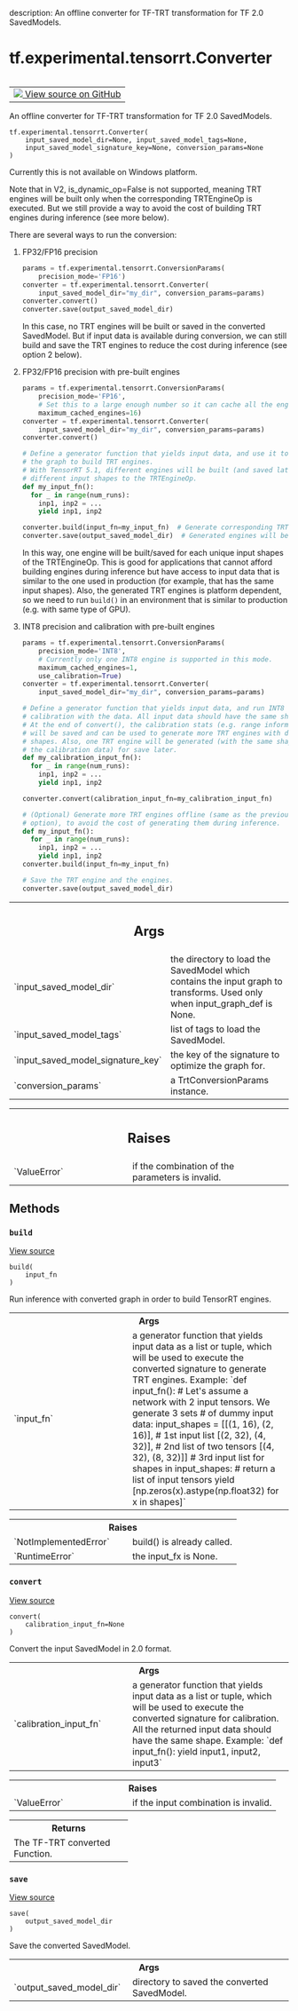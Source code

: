 description: An offline converter for TF-TRT transformation for TF 2.0 SavedModels.

<div itemscope itemtype="http://developers.google.com/ReferenceObject">
<meta itemprop="name" content="tf.experimental.tensorrt.Converter" />
<meta itemprop="path" content="Stable" />
<meta itemprop="property" content="__init__"/>
<meta itemprop="property" content="build"/>
<meta itemprop="property" content="convert"/>
<meta itemprop="property" content="save"/>
</div>

# tf.experimental.tensorrt.Converter

<!-- Insert buttons and diff -->

<table class="tfo-notebook-buttons tfo-api nocontent" align="left">
<td>
  <a target="_blank" href="https://github.com/tensorflow/tensorflow/blob/r2.2/tensorflow/python/compiler/tensorrt/trt_convert.py#L880-L1266">
    <img src="https://www.tensorflow.org/images/GitHub-Mark-32px.png" />
    View source on GitHub
  </a>
</td>
</table>



An offline converter for TF-TRT transformation for TF 2.0 SavedModels.

<pre class="devsite-click-to-copy prettyprint lang-py tfo-signature-link">
<code>tf.experimental.tensorrt.Converter(
    input_saved_model_dir=None, input_saved_model_tags=None,
    input_saved_model_signature_key=None, conversion_params=None
)
</code></pre>



<!-- Placeholder for "Used in" -->

Currently this is not available on Windows platform.

Note that in V2, is_dynamic_op=False is not supported, meaning TRT engines
will be built only when the corresponding TRTEngineOp is executed. But we
still provide a way to avoid the cost of building TRT engines during inference
(see more below).

There are several ways to run the conversion:

1. FP32/FP16 precision

   ```python
   params = tf.experimental.tensorrt.ConversionParams(
       precision_mode='FP16')
   converter = tf.experimental.tensorrt.Converter(
       input_saved_model_dir="my_dir", conversion_params=params)
   converter.convert()
   converter.save(output_saved_model_dir)
   ```

   In this case, no TRT engines will be built or saved in the converted
   SavedModel. But if input data is available during conversion, we can still
   build and save the TRT engines to reduce the cost during inference (see
   option 2 below).

2. FP32/FP16 precision with pre-built engines

   ```python
   params = tf.experimental.tensorrt.ConversionParams(
       precision_mode='FP16',
       # Set this to a large enough number so it can cache all the engines.
       maximum_cached_engines=16)
   converter = tf.experimental.tensorrt.Converter(
       input_saved_model_dir="my_dir", conversion_params=params)
   converter.convert()

   # Define a generator function that yields input data, and use it to execute
   # the graph to build TRT engines.
   # With TensorRT 5.1, different engines will be built (and saved later) for
   # different input shapes to the TRTEngineOp.
   def my_input_fn():
     for _ in range(num_runs):
       inp1, inp2 = ...
       yield inp1, inp2

   converter.build(input_fn=my_input_fn)  # Generate corresponding TRT engines
   converter.save(output_saved_model_dir)  # Generated engines will be saved.
   ```

   In this way, one engine will be built/saved for each unique input shapes of
   the TRTEngineOp. This is good for applications that cannot afford building
   engines during inference but have access to input data that is similar to
   the one used in production (for example, that has the same input shapes).
   Also, the generated TRT engines is platform dependent, so we need to run
   `build()` in an environment that is similar to production (e.g. with
   same type of GPU).

3. INT8 precision and calibration with pre-built engines

   ```python
   params = tf.experimental.tensorrt.ConversionParams(
       precision_mode='INT8',
       # Currently only one INT8 engine is supported in this mode.
       maximum_cached_engines=1,
       use_calibration=True)
   converter = tf.experimental.tensorrt.Converter(
       input_saved_model_dir="my_dir", conversion_params=params)

   # Define a generator function that yields input data, and run INT8
   # calibration with the data. All input data should have the same shape.
   # At the end of convert(), the calibration stats (e.g. range information)
   # will be saved and can be used to generate more TRT engines with different
   # shapes. Also, one TRT engine will be generated (with the same shape as
   # the calibration data) for save later.
   def my_calibration_input_fn():
     for _ in range(num_runs):
       inp1, inp2 = ...
       yield inp1, inp2

   converter.convert(calibration_input_fn=my_calibration_input_fn)

   # (Optional) Generate more TRT engines offline (same as the previous
   # option), to avoid the cost of generating them during inference.
   def my_input_fn():
     for _ in range(num_runs):
       inp1, inp2 = ...
       yield inp1, inp2
   converter.build(input_fn=my_input_fn)

   # Save the TRT engine and the engines.
   converter.save(output_saved_model_dir)
   ```

<!-- Tabular view -->
 <table class="responsive fixed orange">
<colgroup><col width="214px"><col></colgroup>
<tr><th colspan="2"><h2 class="add-link">Args</h2></th></tr>

<tr>
<td>
`input_saved_model_dir`
</td>
<td>
the directory to load the SavedModel which contains
the input graph to transforms. Used only when input_graph_def is None.
</td>
</tr><tr>
<td>
`input_saved_model_tags`
</td>
<td>
list of tags to load the SavedModel.
</td>
</tr><tr>
<td>
`input_saved_model_signature_key`
</td>
<td>
the key of the signature to optimize the
graph for.
</td>
</tr><tr>
<td>
`conversion_params`
</td>
<td>
a TrtConversionParams instance.
</td>
</tr>
</table>



<!-- Tabular view -->
 <table class="responsive fixed orange">
<colgroup><col width="214px"><col></colgroup>
<tr><th colspan="2"><h2 class="add-link">Raises</h2></th></tr>

<tr>
<td>
`ValueError`
</td>
<td>
if the combination of the parameters is invalid.
</td>
</tr>
</table>



## Methods

<h3 id="build"><code>build</code></h3>

<a target="_blank" href="https://github.com/tensorflow/tensorflow/blob/r2.2/tensorflow/python/compiler/tensorrt/trt_convert.py#L1126-L1187">View source</a>

<pre class="devsite-click-to-copy prettyprint lang-py tfo-signature-link">
<code>build(
    input_fn
)
</code></pre>

Run inference with converted graph in order to build TensorRT engines.


<!-- Tabular view -->
 <table class="responsive fixed orange">
<colgroup><col width="214px"><col></colgroup>
<tr><th colspan="2">Args</th></tr>

<tr>
<td>
`input_fn`
</td>
<td>
a generator function that yields input data as a list or tuple,
which will be used to execute the converted signature to generate TRT
engines. Example:
`def input_fn():
# Let's assume a network with 2 input tensors. We generate 3 sets
# of dummy input data:
input_shapes = [[(1, 16), (2, 16)], # 1st input list
[(2, 32), (4, 32)], # 2nd list of two tensors
[(4, 32), (8, 32)]] # 3rd input list
for shapes in input_shapes:
# return a list of input tensors
yield [np.zeros(x).astype(np.float32) for x in shapes]`
</td>
</tr>
</table>



<!-- Tabular view -->
 <table class="responsive fixed orange">
<colgroup><col width="214px"><col></colgroup>
<tr><th colspan="2">Raises</th></tr>

<tr>
<td>
`NotImplementedError`
</td>
<td>
build() is already called.
</td>
</tr><tr>
<td>
`RuntimeError`
</td>
<td>
the input_fx is None.
</td>
</tr>
</table>



<h3 id="convert"><code>convert</code></h3>

<a target="_blank" href="https://github.com/tensorflow/tensorflow/blob/r2.2/tensorflow/python/compiler/tensorrt/trt_convert.py#L1060-L1124">View source</a>

<pre class="devsite-click-to-copy prettyprint lang-py tfo-signature-link">
<code>convert(
    calibration_input_fn=None
)
</code></pre>

Convert the input SavedModel in 2.0 format.


<!-- Tabular view -->
 <table class="responsive fixed orange">
<colgroup><col width="214px"><col></colgroup>
<tr><th colspan="2">Args</th></tr>

<tr>
<td>
`calibration_input_fn`
</td>
<td>
a generator function that yields input data as a
list or tuple, which will be used to execute the converted signature for
calibration. All the returned input data should have the same shape.
Example: `def input_fn(): yield input1, input2, input3`
</td>
</tr>
</table>



<!-- Tabular view -->
 <table class="responsive fixed orange">
<colgroup><col width="214px"><col></colgroup>
<tr><th colspan="2">Raises</th></tr>

<tr>
<td>
`ValueError`
</td>
<td>
if the input combination is invalid.
</td>
</tr>
</table>



<!-- Tabular view -->
 <table class="responsive fixed orange">
<colgroup><col width="214px"><col></colgroup>
<tr><th colspan="2">Returns</th></tr>
<tr class="alt">
<td colspan="2">
The TF-TRT converted Function.
</td>
</tr>

</table>



<h3 id="save"><code>save</code></h3>

<a target="_blank" href="https://github.com/tensorflow/tensorflow/blob/r2.2/tensorflow/python/compiler/tensorrt/trt_convert.py#L1189-L1266">View source</a>

<pre class="devsite-click-to-copy prettyprint lang-py tfo-signature-link">
<code>save(
    output_saved_model_dir
)
</code></pre>

Save the converted SavedModel.


<!-- Tabular view -->
 <table class="responsive fixed orange">
<colgroup><col width="214px"><col></colgroup>
<tr><th colspan="2">Args</th></tr>

<tr>
<td>
`output_saved_model_dir`
</td>
<td>
directory to saved the converted SavedModel.
</td>
</tr>
</table>





